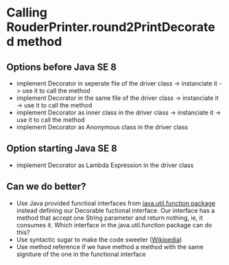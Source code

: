 # Calling RouderPrinter.round2PrintDecorated method
## Options before Java SE 8
- implement Decorator in seperate file of the driver class -> instanciate it -> use it to call the method
- implement Decorator in the same file of the driver class -> instanciate it -> use it to call the method
- implement Decorator as inner class in the driver class -> instanciate it -> use it to call the method
- implement Decorator as Anonymous class in the driver class

## Option starting Java SE 8
- implement Decorator as Lambda Expression in the driver class

## Can we do better?
- Use Java provided functioal interfaces from [java.util.function package](https://docs.oracle.com/javase/8/docs/api/java/util/function/package-summary.html) instead defining our Decorable fuctional interface.  Our interface has a method that accept one String parameter and return nothing, ie, it consumes it.  Which interface in the java.util.function package can do this?
- Use syntactic sugar to make the code sweeter ([Wikipedia](https://en.wikipedia.org/wiki/Syntactic_sugar))
- Use method reference if we have method a method with the same signiture of the one in the functional interface
